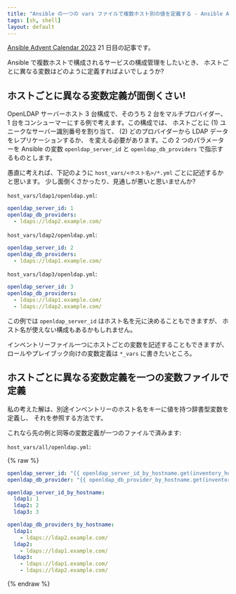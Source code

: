 ```yaml
---
title: "Ansible の一つの vars ファイルで複数ホスト別の値を定義する - Ansible Advent Calendar 2023"
tags: [sh, shell]
layout: default
---
```


[Ansible Advent Calendar 2023](https://qiita.com/advent-calendar/2023/ansible)
21 日目の記事です。

Ansible で複数ホストで構成されるサービスの構成管理をしたいとき、
ホストごとに異なる変数はどのように定義すればよいでしょうか?

ホストごとに異なる変数定義が面倒くさい!
----------------------------------------------------------------------

OpenLDAP サーバーホスト 3 台構成で、そのうち 2 台をマルチプロバイダー、
1 台をコンシューマーにする例で考えます。この構成では、
ホストごとに (1) ユニークなサーバー識別番号を割り当て、
(2) どのプロバイダーから LDAP データをレプリケーションするか、
を変える必要があります。この 2 つのパラメーターを Ansible の変数
`openldap_server_id` と `openldap_db_providers` で指示するものとします。

愚直に考えれば、下記のように `host_vars/<ホスト名>/*.yml`
ごとに記述するかと思います。
少し面倒くさかったり、見通しが悪いと思いませんか?

`host_vars/ldap1/openldap.yml`:

```yaml
openldap_server_id: 1
openldap_db_providers:
  - ldaps://ldap2.example.com/
```

`host_vars/ldap2/openldap.yml`:

```yaml
openldap_server_id: 2
openldap_db_providers:
  - ldaps://ldap1.example.com/
```

`host_vars/ldap3/openldap.yml`:

```yaml
openldap_server_id: 3
openldap_db_providers:
  - ldaps://ldap1.example.com/
  - ldaps://ldap2.example.com/
```

この例では `openldap_server_id` はホスト名を元に決めることもできますが、
ホスト名が使えない構成もあるかもしれません。

インベントリーファイル一つにホストごとの変数を記述することもできますが、
ロールやプレイブック向けの変数定義は `*_vars` に書きたいところ。

ホストごとに異なる変数定義を一つの変数ファイルで定義
----------------------------------------------------------------------

私の考えた解は、別途インベントリーのホスト名をキーに値を持つ辞書型変数を定義し、
それを参照する方法です。

これなら先の例と同等の変数定義が一つのファイルで済みます:

`host_vars/all/openldap.yml`:

{% raw %}
```yaml
openldap_server_id: "{{ openldap_server_id_by_hostname.get(inventory_hostname, 0) }}"
openldap_db_provider: "{{ openldap_db_provider_by_hostname.get(inventory_hostname, []) }}"

openldap_server_id_by_hostname:
  ldap1: 1
  ldap2: 2
  ldap3: 3

openldap_db_providers_by_hostname:
  ldap1:
    - ldaps://ldap2.example.com/
  ldap2:
    - ldaps://ldap1.example.com/
  ldap3:
    - ldaps://ldap1.example.com/
    - ldaps://ldap2.example.com/
```
{% endraw %}
